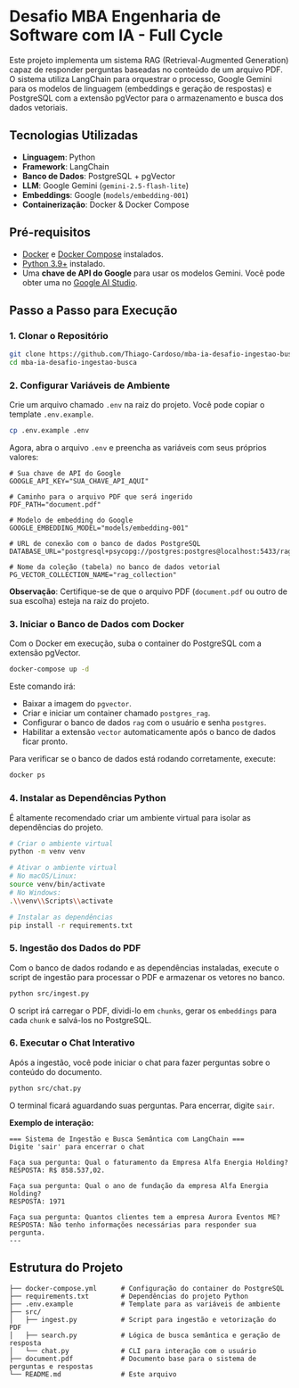 # Desafio MBA Engenharia de Software com IA - Full Cycle

Este projeto implementa um sistema RAG (Retrieval-Augmented Generation) capaz de responder perguntas baseadas no conteúdo de um arquivo PDF. O sistema utiliza LangChain para orquestrar o processo, Google Gemini para os modelos de linguagem (embeddings e geração de respostas) e PostgreSQL com a extensão pgVector para o armazenamento e busca dos dados vetoriais.

## Tecnologias Utilizadas

- **Linguagem**: Python
- **Framework**: LangChain
- **Banco de Dados**: PostgreSQL + pgVector
- **LLM**: Google Gemini (`gemini-2.5-flash-lite`)
- **Embeddings**: Google (`models/embedding-001`)
- **Containerização**: Docker & Docker Compose

## Pré-requisitos

- [Docker](https://www.docker.com/get-started) e [Docker Compose](https://docs.docker.com/compose/install/) instalados.
- [Python 3.9+](https://www.python.org/downloads/) instalado.
- Uma **chave de API do Google** para usar os modelos Gemini. Você pode obter uma no [Google AI Studio](https://aistudio.google.com/app/apikey).

## Passo a Passo para Execução

### 1. Clonar o Repositório

```bash
git clone https://github.com/Thiago-Cardoso/mba-ia-desafio-ingestao-busca.git
cd mba-ia-desafio-ingestao-busca
```

### 2. Configurar Variáveis de Ambiente

Crie um arquivo chamado `.env` na raiz do projeto. Você pode copiar o template `.env.example`.

```bash
cp .env.example .env
```

Agora, abra o arquivo `.env` e preencha as variáveis com seus próprios valores:

```env
# Sua chave de API do Google
GOOGLE_API_KEY="SUA_CHAVE_API_AQUI"

# Caminho para o arquivo PDF que será ingerido
PDF_PATH="document.pdf"

# Modelo de embedding do Google
GOOGLE_EMBEDDING_MODEL="models/embedding-001"

# URL de conexão com o banco de dados PostgreSQL
DATABASE_URL="postgresql+psycopg://postgres:postgres@localhost:5433/rag"

# Nome da coleção (tabela) no banco de dados vetorial
PG_VECTOR_COLLECTION_NAME="rag_collection"
```
**Observação**: Certifique-se de que o arquivo PDF (`document.pdf` ou outro de sua escolha) esteja na raiz do projeto.

### 3. Iniciar o Banco de Dados com Docker

Com o Docker em execução, suba o container do PostgreSQL com a extensão pgVector.

```bash
docker-compose up -d
```
Este comando irá:
- Baixar a imagem do `pgvector`.
- Criar e iniciar um container chamado `postgres_rag`.
- Configurar o banco de dados `rag` com o usuário e senha `postgres`.
- Habilitar a extensão `vector` automaticamente após o banco de dados ficar pronto.

Para verificar se o banco de dados está rodando corretamente, execute:
```bash
docker ps
```

### 4. Instalar as Dependências Python

É altamente recomendado criar um ambiente virtual para isolar as dependências do projeto.

```bash
# Criar o ambiente virtual
python -m venv venv

# Ativar o ambiente virtual
# No macOS/Linux:
source venv/bin/activate
# No Windows:
.\\venv\\Scripts\\activate

# Instalar as dependências
pip install -r requirements.txt
```

### 5. Ingestão dos Dados do PDF

Com o banco de dados rodando e as dependências instaladas, execute o script de ingestão para processar o PDF e armazenar os vetores no banco.

```bash
python src/ingest.py
```
O script irá carregar o PDF, dividi-lo em `chunks`, gerar os `embeddings` para cada `chunk` e salvá-los no PostgreSQL.

### 6. Executar o Chat Interativo

Após a ingestão, você pode iniciar o chat para fazer perguntas sobre o conteúdo do documento.

```bash
python src/chat.py
```

O terminal ficará aguardando suas perguntas. Para encerrar, digite `sair`.

**Exemplo de interação:**
```
=== Sistema de Ingestão e Busca Semântica com LangChain ===
Digite 'sair' para encerrar o chat

Faça sua pergunta: Qual o faturamento da Empresa Alfa Energia Holding?
RESPOSTA: R$ 858.537,02.

Faça sua pergunta: Qual o ano de fundação da empresa Alfa Energia Holding?
RESPOSTA: 1971

Faça sua pergunta: Quantos clientes tem a empresa Aurora Eventos ME?
RESPOSTA: Não tenho informações necessárias para responder sua pergunta.
---
```

## Estrutura do Projeto

```
├── docker-compose.yml      # Configuração do container do PostgreSQL
├── requirements.txt        # Dependências do projeto Python
├── .env.example            # Template para as variáveis de ambiente
├── src/
│   ├── ingest.py           # Script para ingestão e vetorização do PDF
│   ├── search.py           # Lógica de busca semântica e geração de resposta
│   └── chat.py             # CLI para interação com o usuário
├── document.pdf            # Documento base para o sistema de perguntas e respostas
└── README.md               # Este arquivo
```
